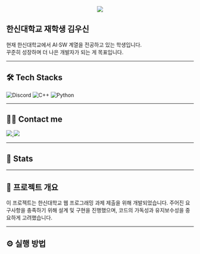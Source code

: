 <div align="center">
    <img src="https://capsule-render.vercel.app/api?type=wave&color=gradient&height=180&text=&animation=&fontColor=000000&fontSize=60" /img>
</div>

## 한신대학교 재학생 김우신  

현재 한신대학교에서 AI·SW 계열을 전공하고 있는 학생입니다.  
꾸준히 성장하며 더 나은 개발자가 되는 게 목표입니다.

---

## 🛠️ Tech Stacks


![Discord](https://img.shields.io/badge/Discord-5865F2?style=plastic&logo=Discord&logoColor=white)
![C++](https://img.shields.io/badge/C++-00599C?style=plastic&logo=C%2B%2B&logoColor=white)
![Python](https://img.shields.io/badge/Python-3776AB?style=plastic&logo=Python&logoColor=white)

---

## 🧑‍💻 Contact me

<a href="https://instagram.com/woosin0218">
<img src="https://img.shields.io/badge/Instagram-E4405F?style=plastic&logo=Instagram&logoColor=white">
</a>
<a href="mailto:mkpark7165@gmail.com">
<img src="https://img.shields.io/badge/Gmail-EA4335?style=plastic&logo=Gmail&logoColor=white">
</a>

---

## 🏅 Stats



---

## 📘 프로젝트 개요

이 프로젝트는 한신대학교 웹 프로그래밍 과제 제출을 위해 개발되었습니다.
주어진 요구사항을 충족하기 위해 설계 및 구현을 진행했으며, 코드의 가독성과 유지보수성을 중요하게 고려했습니다.

---

## ⚙️ 실행 방법


